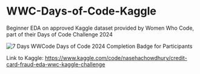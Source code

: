 # WWC-Days-of-Code-Kaggle
Beginner EDA on approved Kaggle dataset provided by Women Who Code, part of their Days of Code Challenge 2024

![7 Days WWCode Days of Code 2024 Completion Badge for Participants](https://github.com/nasehacho/WWC-Days-of-Code-Kaggle/assets/76460422/96404527-a2ec-4d89-95e6-b121e18a7e20)

Link to Kaggle: https://www.kaggle.com/code/nasehachowdhury/credit-card-fraud-eda-wwc-kaggle-challenge
